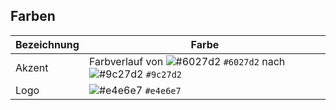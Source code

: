 ## Farben
Bezeichnung | Farbe
----------- | ------
Akzent | Farbverlauf von ![#6027d2](https://placehold.it/15/6027d2/000000?text=) `#6027d2` nach ![#9c27d2](https://placehold.it/15/9c27d2/000000?text=) `#9c27d2`
Logo | ![#e4e6e7](https://placehold.it/15/e4e6e7/000000?text=) `#e4e6e7`

